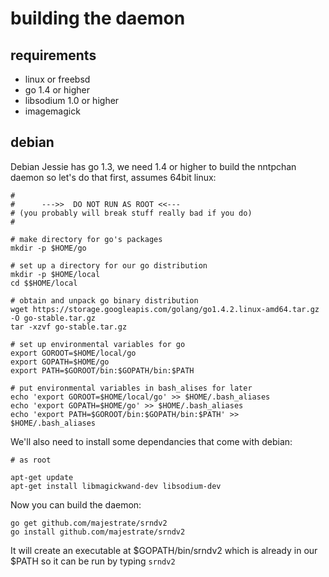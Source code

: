 # building the daemon #


## requirements ##

* linux or freebsd
* go 1.4 or higher
* libsodium 1.0 or higher
* imagemagick

## debian ##

Debian Jessie has go 1.3, we need 1.4 or higher to build the nntpchan daemon so let's do that first, assumes 64bit linux:

    #
    #      --->>  DO NOT RUN AS ROOT <<---
    # (you probably will break stuff really bad if you do)
    #

    # make directory for go's packages
    mkdir -p $HOME/go

    # set up a directory for our go distribution
    mkdir -p $HOME/local
    cd $$HOME/local
    
    # obtain and unpack go binary distribution
    wget https://storage.googleapis.com/golang/go1.4.2.linux-amd64.tar.gz -O go-stable.tar.gz
    tar -xzvf go-stable.tar.gz

    # set up environmental variables for go
    export GOROOT=$HOME/local/go
    export GOPATH=$HOME/go
    export PATH=$GOROOT/bin:$GOPATH/bin:$PATH

    # put environmental variables in bash_alises for later
    echo 'export GOROOT=$HOME/local/go' >> $HOME/.bash_aliases
    echo 'export GOPATH=$HOME/go' >> $HOME/.bash_aliases
    echo 'export PATH=$GOROOT/bin:$GOPATH/bin:$PATH' >> $HOME/.bash_aliases


We'll also need to install some dependancies that come with debian:

    # as root

    apt-get update
    apt-get install libmagickwand-dev libsodium-dev


Now you can build the daemon:

    go get github.com/majestrate/srndv2
    go install github.com/majestrate/srndv2

It will create an executable at $GOPATH/bin/srndv2 which is already in our $PATH so it can be run by typing ``srndv2``

